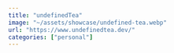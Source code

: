```yaml
---
title: "undefinedTea"
image: "~/assets/showcase/undefined-tea.webp"
url: "https://www.undefinedtea.dev/"
categories: ["personal"]
---
```

